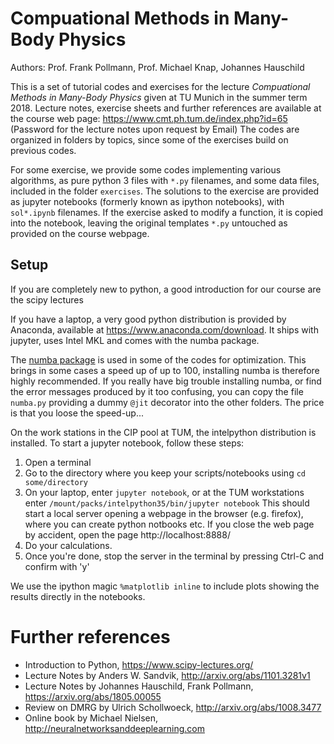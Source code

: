 # Compuational Methods in Many-Body Physics

Authors: Prof. Frank Pollmann, Prof. Michael Knap, Johannes Hauschild

This is a set of tutorial codes and exercises for the lecture *Compuational Methods in Many-Body Physics* given at TU Munich in the summer term 2018.
Lecture notes, exercise sheets and further references are available at the course web page: https://www.cmt.ph.tum.de/index.php?id=65 (Password for the lecture notes upon request by Email)
The codes are organized in folders by topics, since some of the exercises build on previous codes.

For some exercise, we provide some codes implementing various algorithms, as pure python 3 files with `*.py` filenames,
and some data files, included in the folder `exercises`.
The solutions to the exercise are provided as jupyter notebooks (formerly known as ipython notebooks), with `sol*.ipynb` filenames.
If the exercise asked to modify a function, it is copied into the notebook, leaving the original templates `*.py` untouched as provided on the course webpage.

## Setup
If you are completely new to python, a good introduction for our course are the scipy lectures

If you have a laptop, a very good python distribution is provided by Anaconda, available at https://www.anaconda.com/download. It ships with jupyter, uses Intel MKL and comes with the numba package. 

The [numba package](http://numba.pydata.org/) is used in some of the codes for optimization.
This brings in some cases a speed up of up to 100, installing numba is therefore highly recommended. 
If you really have big trouble installing numba, or find the error messages produced by it too confusing, 
you can copy the file `numba.py` providing a dummy `@jit` decorator into the other folders. 
The price is that you loose the speed-up...

On the work stations in the CIP pool at TUM, the intelpython distribution is installed.
To start a jupyter notebook, follow these steps:
1. Open a terminal
2. Go to the directory where you keep your scripts/notebooks using `cd some/directory`
3. On your laptop, enter `jupyter notebook`, or at the TUM workstations enter `/mount/packs/intelpython35/bin/jupyter notebook`
   This should start a local server opening a webpage in the browser (e.g. firefox), where you can create python notbooks etc.
   If you close the web page by accident, open the page http://localhost:8888/ 
4. Do your calculations.
5. Once you're done, stop the server in the terminal by pressing Ctrl-C and confirm with 'y'

We use the ipython magic `%matplotlib inline` to include plots showing the results directly in the notebooks.

# Further references

- Introduction to Python, https://www.scipy-lectures.org/
- Lecture Notes by Anders W. Sandvik, http://arxiv.org/abs/1101.3281v1
- Lecture Notes by Johannes Hauschild, Frank Pollmann, https://arxiv.org/abs/1805.00055
- Review on DMRG by Ulrich Schollwoeck, http://arxiv.org/abs/1008.3477
- Online book by Michael Nielsen, http://neuralnetworksanddeeplearning.com
